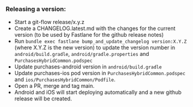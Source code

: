 ### Releasing a version: 

- Start a git-flow release/x.y.z
- Create a CHANGELOG.latest.md with the changes for the current version (to be used by Fastlane for the github release notes)
- Run `bundle exec fastlane bump_and_update_changelog version:X.Y.Z` (where X.Y.Z is the new version) to update the version number in `android/build.gradle`, `android/gradle.properties` and `PurchasesHybridCommon.podspec`
- Update purchases-android version in `android/build.gradle`
- Update purchases-ios pod version in `PurchasesHybridCommon.podspec` and `ios/PurchasesHybridCommon/Podfile`.
- Open a PR, merge and tag main.
- Android and iOS will start deploying automatically and a new github release will be created.
